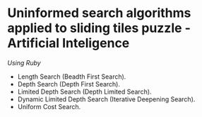 # Uninformed search algorithms applied to sliding tiles puzzle - Artificial Inteligence
*Using Ruby*

- Length Search (Beadth First Search).
- Depth Search (Depth First Search).
- Limited Depth Search (Depth Limited Search).
- Dynamic Limited Depth Search (Iterative Deepening Search).
- Uniform Cost Search.
